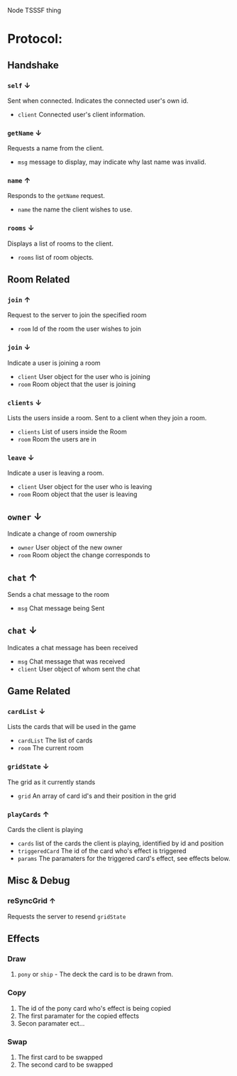 Node TSSSF thing

# Protocol:

## Handshake

### `self` &darr;
Sent when connected. Indicates the connected user's own id.
* `client` Connected user's client information.

### `getName` &darr;
Requests a name from the client.
* `msg` message to display, may indicate why last name was invalid.

### `name` &uarr;
Responds to the `getName` request.
* `name` the name the client wishes to use.

### `rooms` &darr;
Displays a list of rooms to the client.
* `rooms` list of room objects.

## Room Related

### `join` &uarr;
Request to the server to join the specified room
* `room` Id of the room the user wishes to join

### `join` &darr;
Indicate a user is joining a room
* `client` User object for the user who is joining
* `room` Room object that the user is joining

### `clients` &darr;
Lists the users inside a room. Sent to a client when they join a room.
* `clients` List of users inside the Room
* `room` Room the users are in

### `leave` &darr;
Indicate a user is leaving a room.
* `client` User object for the user who is leaving
* `room` Room object that the user is leaving

## `owner` &darr;
Indicate a change of room ownership
* `owner` User object of the new owner
* `room` Room object the change corresponds to

## `chat` &uarr;
Sends a chat message to the room
* `msg` Chat message being Sent

## `chat` &darr;
Indicates a chat message has been received
* `msg` Chat message that was received
* `client` User object of whom sent the chat

## Game Related

### `cardList` &darr;
Lists the cards that will be used in the game
* `cardList` The list of cards
* `room` The current room

### `gridState` &darr;
The grid as it currently stands
* `grid` An array of card id's and their position in the grid

### `playCards` &uarr;
Cards the client is playing
* `cards` list of the cards the client is playing, identified by id and position
* `triggeredCard` The id of the card who's effect is triggered
* `params` The paramaters for the triggered card's effect, see effects below.

## Misc & Debug

### reSyncGrid &uarr;
Requests the server to resend `gridState`

## Effects
### Draw
 1. `pony` or `ship` - The deck the card is to be drawn from.

### Copy
 1. The id of the pony card who's effect is being copied
 2. The first paramater for the copied effects
 3. Secon paramater ect...

### Swap
 1. The first card to be swapped
 2. The second card to be swapped
